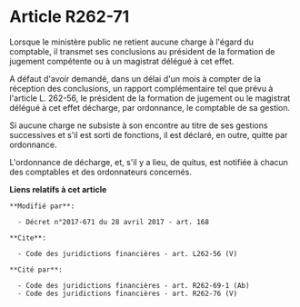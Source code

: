 # Article R262-71

Lorsque le ministère public ne retient aucune charge à l'égard du comptable, il transmet ses conclusions au président de la
formation de jugement compétente ou à un magistrat délégué à cet effet. 

A défaut d'avoir demandé, dans un délai d'un mois à compter de la réception des conclusions, un rapport complémentaire tel
que prévu à l'article L. 262-56, le président de la formation de jugement ou le magistrat délégué à cet effet décharge, par
ordonnance, le comptable de sa gestion. 

Si aucune charge ne subsiste à son encontre au titre de ses gestions successives et s'il est sorti de fonctions, il est
déclaré, en outre, quitte par ordonnance. 

L'ordonnance de décharge, et, s'il y a lieu, de quitus, est notifiée à chacun des comptables et des ordonnateurs concernés.

**Liens relatifs à cet article**

	**Modifié par**:

	  - Décret n°2017-671 du 28 avril 2017 - art. 168

	**Cite**:

	  - Code des juridictions financières - art. L262-56 (V)

	**Cité par**:

	  - Code des juridictions financières - art. R262-69-1 (Ab)
	  - Code des juridictions financières - art. R262-76 (V)
